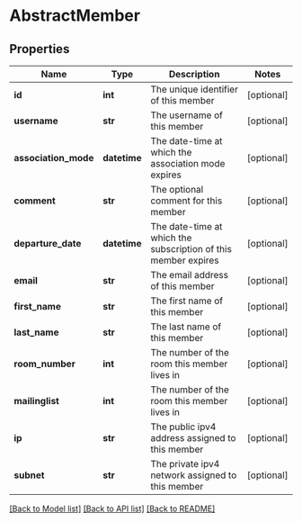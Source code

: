 # AbstractMember

## Properties
Name | Type | Description | Notes
------------ | ------------- | ------------- | -------------
**id** | **int** | The unique identifier of this member | [optional] 
**username** | **str** | The username of this member | [optional] 
**association_mode** | **datetime** | The date-time at which the association mode expires | [optional] 
**comment** | **str** | The optional comment for this member | [optional] 
**departure_date** | **datetime** | The date-time at which the subscription of this member expires | [optional] 
**email** | **str** | The email address of this member | [optional] 
**first_name** | **str** | The first name of this member | [optional] 
**last_name** | **str** | The last name of this member | [optional] 
**room_number** | **int** | The number of the room this member lives in | [optional] 
**mailinglist** | **int** | The number of the room this member lives in | [optional] 
**ip** | **str** | The public ipv4 address assigned to this member | [optional] 
**subnet** | **str** | The private ipv4 network assigned to this member | [optional] 

[[Back to Model list]](../README.md#documentation-for-models) [[Back to API list]](../README.md#documentation-for-api-endpoints) [[Back to README]](../README.md)

